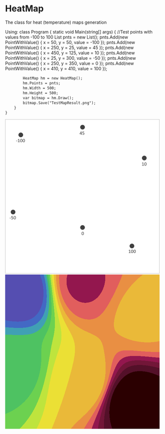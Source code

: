 # HeatMap
The class for heat (temperature) maps generation

Using:
    class Program
    {
        static void Main(string[] args)
        {
            //Test points with values from -100 to 100
            List<PointWithValue> pnts = new List<PointWithValue>();
            pnts.Add(new PointWithValue() { x = 50, y = 50, value = -100 });
            pnts.Add(new PointWithValue() { x = 250, y = 25, value = 45 });
            pnts.Add(new PointWithValue() { x = 450, y = 125, value = 10 });
            pnts.Add(new PointWithValue() { x = 25, y = 300, value = -50 });
            pnts.Add(new PointWithValue() { x = 250, y = 350, value = 0 });
            pnts.Add(new PointWithValue() { x = 410, y = 410, value = 100 });


            HeatMap hm = new HeatMap();
            hm.Points = pnts;
            hm.Width = 500;
            hm.Height = 500;
            var bitmap = hm.Draw();
            bitmap.Save("TestMapResult.png");
        }
    }

![Test Points](https://raw.githubusercontent.com/d-sky/HeatMap/master/TestMapPoints.png)
![Result](https://raw.githubusercontent.com/d-sky/HeatMap/master/TestMapResult.png)


